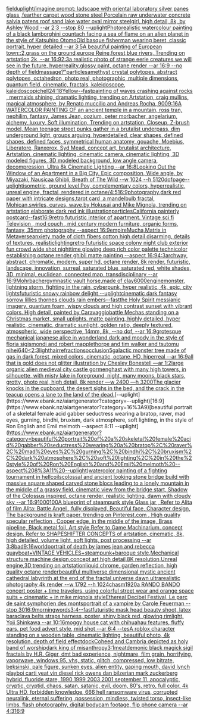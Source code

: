[field](https://www.ebank.nz/aiartgenerator?category=field)[uplight](https://www.ebank.nz/aiartgenerator?category=uplight)[/imagine prompt: ladscape with oriental laboratory silver panes glass ,fearther carpet wood stone steel Porcelain raw underwater concrete salvia patens roof sand lake water oval mirror steel](https://www.ebank.nz/aiartgenerator?category=/imagine%20prompt%3A%20ladscape%20with%20oriental%20laboratory%20silver%20panes%20glass%20%2Cfearther%20carpet%20wood%20stone%20steel%20Porcelain%20raw%20underwater%20concrete%20salvia%20patens%20roof%20sand%20lake%20water%20oval%20mirror%20steel)[girl, high detail, 8k, by Ashley Wood --ar 2:3 --stop 80 --uplight](https://www.ebank.nz/aiartgenerator?category=girl%2C%20high%20detail%2C%208k%2C%20by%20Ashley%20Wood%20--ar%202%3A3%20--stop%2080%20--uplight)[Photorealistic watercolour painting of a black lamborghini countach facing a sea of flame on an alien planet in the style of Katsuhiro Otomo](https://www.ebank.nz/aiartgenerator?category=Photorealistic%20watercolour%20painting%20of%20a%20black%20lamborghini%20countach%20facing%20a%20sea%20of%20flame%20on%20an%20alien%20planet%20in%20the%20style%20of%20Katsuhiro%20Otomo)[Old basque fisherman wearing beret, classic portrait, hyper detailed --ar 3:5](https://www.ebank.nz/aiartgenerator?category=Old%20basque%20fisherman%20wearing%20beret%2C%20classic%20portrait%2C%20hyper%20detailed%20--ar%203%3A5)[A beautiful painting of European town::2,grass on the ground,europe Reine,forest,blue rivers,,Trending on artstation,2k, --ar 16:9](https://www.ebank.nz/aiartgenerator?category=A%20beautiful%20painting%20of%20European%20town%3A%3A2%2Cgrass%20on%20the%20ground%2Ceurope%20Reine%2Cforest%2Cblue%20rivers%2C%2CTrending%20on%20artstation%2C2k%2C%20--ar%2016%3A9)[2:3](https://www.ebank.nz/aiartgenerator?category=2%3A3)[a realistic photo of strange eerie creatures we will see in the future, hyperreality,glossy paint, octane render --ar 16:9 --no depth of field](https://www.ebank.nz/aiartgenerator?category=a%20realistic%20photo%20of%20strange%20eerie%20creatures%20we%20will%20see%20in%20the%20future%2C%20hyperreality%2Cglossy%20paint%2C%20octane%20render%20--ar%2016%3A9%20--no%20depth%20of%20field)[massage?"](https://www.ebank.nz/aiartgenerator?category=massage%3F%22)[particles](https://www.ebank.nz/aiartgenerator?category=particles)[amethyst crystal polytopes, abstract polytopes, octahedron, photo real, photographic, multiple dimensions, quantum field, cinematic, fractals, kaleidoscope, kaleidoscopic](https://www.ebank.nz/aiartgenerator?category=amethyst%20crystal%20polytopes%2C%20abstract%20polytopes%2C%20octahedron%2C%20photo%20real%2C%20photographic%2C%20multiple%20dimensions%2C%20quantum%20field%2C%20cinematic%2C%20fractals%2C%20kaleidoscope%2C%20kaleidoscopic)[hell](https://www.ebank.nz/aiartgenerator?category=hell)[24:18](https://www.ebank.nz/aiartgenerator?category=24%3A18)[Yellow](https://www.ebank.nz/aiartgenerator?category=Yellow)[--fast](https://www.ebank.nz/aiartgenerator?category=--fast)[painting of waves crashing against rocks , mermaids shining, dramatic lighting, trending on Artstation, craig mullins, magical atmosphere, by Renato muccillo and Andreas Rocha, 900](https://www.ebank.nz/aiartgenerator?category=painting%20of%20waves%20crashing%20against%20rocks%20%2C%20mermaids%20shining%2C%20dramatic%20lighting%2C%20trending%20on%20Artstation%2C%20craig%20mullins%2C%20magical%20atmosphere%2C%20by%20Renato%20muccillo%20and%20Andreas%20Rocha%2C%20900)[9:16](https://www.ebank.nz/aiartgenerator?category=9%3A16)[A WATERCOLOR PAINTING OF an ancient temple in a mountain, ross tran, nephilim, fantasy, James Jean, oozium, peter morbacher, angelarium, alchemy, luxury, Soft illumination, Trending on artstation, Closeup, Z-brush model, Mean teenage street punks gather in a brutalist underpass, dim underground light, groups arguing, hyperdetailed, clear shapes, defined shapes, defined faces, symmetrical human anatomy, gouache, Moebius, Liberatore, Ranxerox, Syd Mead, concept art, brutalist architecture, Artstation, cinematic lighting, cinematic camera, cinematic lighting, 3D modeled figures, 3D modeled background, low angle camera, decompression, Ultra 8k Cinematic Lighting --ar 16:8](https://www.ebank.nz/aiartgenerator?category=A%20WATERCOLOR%20PAINTING%20OF%20an%20ancient%20temple%20in%20a%20mountain%2C%20ross%20tran%2C%20nephilim%2C%20fantasy%2C%20James%20Jean%2C%20oozium%2C%20peter%20morbacher%2C%20angelarium%2C%20alchemy%2C%20luxury%2C%20Soft%20illumination%2C%20Trending%20on%20artstation%2C%20Closeup%2C%20Z-brush%20model%2C%20Mean%20teenage%20street%20punks%20gather%20in%20a%20brutalist%20underpass%2C%20dim%20underground%20light%2C%20groups%20arguing%2C%20hyperdetailed%2C%20clear%20shapes%2C%20defined%20shapes%2C%20defined%20faces%2C%20symmetrical%20human%20anatomy%2C%20gouache%2C%20Moebius%2C%20Liberatore%2C%20Ranxerox%2C%20Syd%20Mead%2C%20concept%20art%2C%20brutalist%20architecture%2C%20Artstation%2C%20cinematic%20lighting%2C%20cinematic%20camera%2C%20cinematic%20lighting%2C%203D%20modeled%20figures%2C%203D%20modeled%20background%2C%20low%20angle%20camera%2C%20decompression%2C%20Ultra%208k%20Cinematic%20Lighting%20--ar%2016%3A8)[Looking Out the Window of an Apartment in a Big City, Epic composition, Wide angle, by Miyazaki, Nausicaa Ghibli, Breath of The Wild --w 1024 --h 5120](https://www.ebank.nz/aiartgenerator?category=Looking%20Out%20the%20Window%20of%20an%20Apartment%20in%20a%20Big%20City%2C%20Epic%20composition%2C%20Wide%20angle%2C%20by%20Miyazaki%2C%20Nausicaa%20Ghibli%2C%20Breath%20of%20The%20Wild%20--w%201024%20--h%205120)[dof](https://www.ebank.nz/aiartgenerator?category=dof)[page](https://www.ebank.nz/aiartgenerator?category=page)[--uplight](https://www.ebank.nz/aiartgenerator?category=--uplight)[isometric, ground level Pov, complementary colors, hyperrealistic, unreal engine, fractal, rendered in octane](https://www.ebank.nz/aiartgenerator?category=isometric%2C%20ground%20level%20Pov%2C%20complementary%20colors%2C%20hyperrealistic%2C%20unreal%20engine%2C%20fractal%2C%20rendered%20in%20octane)[/](https://www.ebank.nz/aiartgenerator?category=/)[4:5](https://www.ebank.nz/aiartgenerator?category=4%3A5)[16:9](https://www.ebank.nz/aiartgenerator?category=16%3A9)[photography,](https://www.ebank.nz/aiartgenerator?category=photography%2C)[dark red paper with intricate designs,tarot card ,a mandelbulb fractal, Mohican,swirles, curves, wave,by Hokusai and Mike Mignola, trending on artstation,elaborate dark red ink illustration](https://www.ebank.nz/aiartgenerator?category=dark%20red%20paper%20with%20intricate%20designs%2Ctarot%20card%20%2Ca%20mandelbulb%20fractal%2C%20Mohican%2Cswirles%2C%20curves%2C%20wave%2Cby%20Hokusai%20and%20Mike%20Mignola%2C%20trending%20on%20artstation%2Celaborate%20dark%20red%20ink%20illustration)[particles](https://www.ebank.nz/aiartgenerator?category=particles)[California painterly postcard](https://www.ebank.nz/aiartgenerator?category=California%20painterly%20postcard)[--fast](https://www.ebank.nz/aiartgenerator?category=--fast)[16:9](https://www.ebank.nz/aiartgenerator?category=16%3A9)[retro futuristic interior of apartment. Vintage sci fi Television , mod couch , mid century modern furniture, organic forms, fantasy, 35mm photography --aspect 16:9](https://www.ebank.nz/aiartgenerator?category=retro%20futuristic%20interior%20of%20apartment.%20Vintage%20sci%20fi%20Television%20%2C%20mod%20couch%20%2C%20mid%20century%20modern%20furniture%2C%20organic%20forms%2C%20fantasy%2C%2035mm%20photography%20--aspect%2016%3A9)[empire](https://www.ebank.nz/aiartgenerator?category=empire)[Mucha,](https://www.ebank.nz/aiartgenerator?category=Mucha%2C)[Matrix in Metaverse](https://www.ebank.nz/aiartgenerator?category=Matrix%20in%20Metaverse)[anxiety made of cloth fibers cotton high detail disarming, details of textures, realistic](https://www.ebank.nz/aiartgenerator?category=anxiety%20made%20of%20cloth%20fibers%20cotton%20high%20detail%20disarming%2C%20details%20of%20textures%2C%20realistic)[lighting](https://www.ebank.nz/aiartgenerator?category=lighting)[retro futuristic space colony night club exterior fun crowd wide shot nighttime glowing deep rich color palette technicolor establishing octane render ghibli matte painting --aspect 16:9](https://www.ebank.nz/aiartgenerator?category=retro%20futuristic%20space%20colony%20night%20club%20exterior%20fun%20crowd%20wide%20shot%20nighttime%20glowing%20deep%20rich%20color%20palette%20technicolor%20establishing%20octane%20render%20ghibli%20matte%20painting%20--aspect%2016%3A9)[4:3](https://www.ebank.nz/aiartgenerator?category=4%3A3)[archway, abstract, chromatic, modern, super hd, octane render, 8k render, futuristic, landscape, innovation, surreal, saturated blue, saturated red, white shades, 3D, minimal, euclidean, connected map, transdisciplinary --ar 16:9](https://www.ebank.nz/aiartgenerator?category=archway%2C%20abstract%2C%20chromatic%2C%20modern%2C%20super%20hd%2C%20octane%20render%2C%208k%20render%2C%20futuristic%2C%20landscape%2C%20innovation%2C%20surreal%2C%20saturated%20blue%2C%20saturated%20red%2C%20white%20shades%2C%203D%2C%20minimal%2C%20euclidean%2C%20connected%20map%2C%20transdisciplinary%20--ar%2016%3A9)[Mohrbacher](https://www.ebank.nz/aiartgenerator?category=Mohrbacher)[gymnastic vault horse,made of clay](https://www.ebank.nz/aiartgenerator?category=gymnastic%20vault%20horse%2Cmade%20of%20clay)[6000](https://www.ebank.nz/aiartgenerator?category=6000)[engine](https://www.ebank.nz/aiartgenerator?category=engine)[monster, lightning storm, fighting in the rain, cyberpunk, hyper realistic, 4k, epic, city lights](https://www.ebank.nz/aiartgenerator?category=monster%2C%20lightning%20storm%2C%20fighting%20in%20the%20rain%2C%20cyberpunk%2C%20hyper%20realistic%2C%204k%2C%20epic%2C%20city%20lights)[futuristic snowy rainbow delight --uplight](https://www.ebank.nz/aiartgenerator?category=futuristic%20snowy%20rainbow%20delight%20--uplight)[cinematic dark fantasy sorrow lillies thornes clouds rain embers](https://www.ebank.nz/aiartgenerator?category=cinematic%20dark%20fantasy%20sorrow%20lillies%20thornes%20clouds%20rain%20embers)[--fast](https://www.ebank.nz/aiartgenerator?category=--fast)[the Holy Spirit messianic imagery, quantum foam, wispy clouds and high contrast sunset with vibrant colors. High detail, painted by Caravaggio](https://www.ebank.nz/aiartgenerator?category=the%20Holy%20Spirit%20messianic%20imagery%2C%20quantum%20foam%2C%20wispy%20clouds%20and%20high%20contrast%20sunset%20with%20vibrant%20colors.%20High%20detail%2C%20painted%20by%20Caravaggio)[battle Mechas standing on a Christmas market, small uplights, matte painting, highly detailed, hyper realistic, cinematic, dramatic sunlight, golden ratio, deeply textured, atmospheric, wide perspective, 14mm, 8k, --no dof, --ar 16:9](https://www.ebank.nz/aiartgenerator?category=battle%20Mechas%20standing%20on%20a%20Christmas%20market%2C%20small%20uplights%2C%20matte%20painting%2C%20highly%20detailed%2C%20hyper%20realistic%2C%20cinematic%2C%20dramatic%20sunlight%2C%20golden%20ratio%2C%20deeply%20textured%2C%20atmospheric%2C%20wide%20perspective%2C%2014mm%2C%208k%2C%20--no%20dof%2C%20--ar%2016%3A9)[grotesque mechanical japanese alice in wonderland dark and moody in the style of floria sigismondi and robert mapplethorpe and tim walker and tsutomu nihei](https://www.ebank.nz/aiartgenerator?category=grotesque%20mechanical%20japanese%20alice%20in%20wonderland%20dark%20and%20moody%20in%20the%20style%20of%20floria%20sigismondi%20and%20robert%20mapplethorpe%20and%20tim%20walker%20and%20tsutomu%20nihei)[640](https://www.ebank.nz/aiartgenerator?category=640)[<2:3](https://www.ebank.nz/aiartgenerator?category=%3C2%3A3)[light](https://www.ebank.nz/aiartgenerator?category=light)[hair](https://www.ebank.nz/aiartgenerator?category=hair)[refractions](https://www.ebank.nz/aiartgenerator?category=refractions)[occlusion](https://www.ebank.nz/aiartgenerator?category=occlusion)[5](https://www.ebank.nz/aiartgenerator?category=5)[galactic monster tree made of gas in dark forest, mixed colors, cinematic, octane, HD, hiperreal --ar 16:9](https://www.ebank.nz/aiartgenerator?category=galactic%20monster%20tree%20made%20of%20gas%20in%20dark%20forest%2C%20mixed%20colors%2C%20cinematic%2C%20octane%2C%20HD%2C%20hiperreal%20--ar%2016%3A9)[all that is gold does not glitter illustration by Chesley Bonestell —ar 1:2](https://www.ebank.nz/aiartgenerator?category=all%20that%20is%20gold%20does%20not%20glitter%20illustration%20by%20Chesley%20Bonestell%20%E2%80%94ar%201%3A2)[large organic alien medieval city castle gormenghast with many high towers, in silhouette, with misty lake in foreground, night, many moons, black stars, grotty, photo real, high detail, 8k render —w 2400 —h 3200](https://www.ebank.nz/aiartgenerator?category=large%20organic%20alien%20medieval%20city%20castle%20gormenghast%20with%20many%20high%20towers%2C%20in%20silhouette%2C%20with%20misty%20lake%20in%20foreground%2C%20night%2C%20many%20moons%2C%20black%20stars%2C%20grotty%2C%20photo%20real%2C%20high%20detail%2C%208k%20render%20%E2%80%94w%202400%20%E2%80%94h%203200)[The glacier knocks in the cupboard, the desert sighs in the bed, and the crack in the teacup opens a lane to the land of the dead.](https://www.ebank.nz/aiartgenerator?category=The%20glacier%20knocks%20in%20the%20cupboard%2C%20the%20desert%20sighs%20in%20the%20bed%2C%20and%20the%20crack%20in%20the%20teacup%20opens%20a%20lane%20to%20the%20land%20of%20the%20dead.)[--uplight](https://www.ebank.nz/aiartgenerator?category=--uplight)[16:9](https://www.ebank.nz/aiartgenerator?category=16%3A9)[beautiful portrait of a skeletal female acid gabber seductress wearing a bratop, raver, mad eyes, gurning, bindhi, bruxism, dark atmosphere, soft lighting, in the style of Ron English and Emil melmoth --aspect 8:11 --uplight](https://www.ebank.nz/aiartgenerator?category=beautiful%20portrait%20of%20a%20skeletal%20female%20acid%20gabber%20seductress%20wearing%20a%20bratop%2C%20raver%2C%20mad%20eyes%2C%20gurning%2C%20bindhi%2C%20bruxism%2C%20dark%20atmosphere%2C%20soft%20lighting%2C%20in%20the%20style%20of%20Ron%20English%20and%20Emil%20melmoth%20--aspect%208%3A11%20--uplight)[watercolor painting of a fighting tournament in hell](https://www.ebank.nz/aiartgenerator?category=watercolor%20painting%20of%20a%20fighting%20tournament%20in%20hell)[coils](https://www.ebank.nz/aiartgenerator?category=coils)[colossal and ancient looking stone bridge build with massive square shaped carved stone blocs leading to a lonely mountain in the middle of a grassy field, cinematic view from the bridge start, Shadow of the Colossus inspired, octane render, realistic lighting, dawn with cloudy sky --ar 16:9](https://www.ebank.nz/aiartgenerator?category=colossal%20and%20ancient%20looking%20stone%20bridge%20build%20with%20massive%20square%20shaped%20carved%20stone%20blocs%20leading%20to%20a%20lonely%20mountain%20in%20the%20middle%20of%20a%20grassy%20field%2C%20cinematic%20view%20from%20the%20bridge%20start%2C%20Shadow%20of%20the%20Colossus%20inspired%2C%20octane%20render%2C%20realistic%20lighting%2C%20dawn%20with%20cloudy%20sky%20--ar%2016%3A9)[1000100](https://www.ebank.nz/aiartgenerator?category=1000100)[A blueprint of steampunk style Glass jar , Refer to  Alita of film Alita: Battle Angel , fully displayed, Beautiful face,  Character design, The background is kraft paper,  trending on Pinterest.com  , High quality specular reflection ,  Copper  edge, in the middle of the image, Brass pipeline,  Black metal foil,  Art style Refer to Game Machinarium.  concept design, Refer to SHAPESHIFTER CONCEPTS  of artstation, cinematic,  8k, high detailed,  volume light,  soft lights,  post processing    --ar 3:8](https://www.ebank.nz/aiartgenerator?category=A%20blueprint%20of%20steampunk%20style%20Glass%20jar%20%2C%20Refer%20to%20%20Alita%20of%20film%20Alita%3A%20Battle%20Angel%20%2C%20fully%20displayed%2C%20Beautiful%20face%2C%20%20Character%20design%2C%20The%20background%20is%20kraft%20paper%2C%20%20trending%20on%20Pinterest.com%20%20%2C%20High%20quality%20specular%20reflection%20%2C%20%20Copper%20%20edge%2C%20in%20the%20middle%20of%20the%20image%2C%20Brass%20pipeline%2C%20%20Black%20metal%20foil%2C%20%20Art%20style%20Refer%20to%20Game%20Machinarium.%20%20concept%20design%2C%20Refer%20to%20SHAPESHIFTER%20CONCEPTS%20%20of%20artstation%2C%20cinematic%2C%20%208k%2C%20high%20detailed%2C%20%20volume%20light%2C%20%20soft%20lights%2C%20%20post%20processing%20%20%20%20--ar%203%3A8)[bad](https://www.ebank.nz/aiartgenerator?category=bad)[9:16](https://www.ebank.nz/aiartgenerator?category=9%3A16)[world](https://www.ebank.nz/aiartgenerator?category=world)[portrait of death by james jean and rebecca guay](https://www.ebank.nz/aiartgenerator?category=portrait%20of%20death%20by%20james%20jean%20and%20rebecca%20guay)[boat+VINTAGE VEHICLES+steampunk+baroque style,Mechanical structure,machine design,concept art,high detail,8K resolution,Unreal engine,3D,trending on artstation](https://www.ebank.nz/aiartgenerator?category=boat%2BVINTAGE%20VEHICLES%2Bsteampunk%2Bbaroque%20style%2CMechanical%20structure%2Cmachine%20design%2Cconcept%20art%2Chigh%20detail%2C8K%20resolution%2CUnreal%20engine%2C3D%2Ctrending%20on%20artstation)[liquid chrome, garden reflection, high quality octane render](https://www.ebank.nz/aiartgenerator?category=liquid%20chrome%2C%20garden%20reflection%2C%20high%20quality%20octane%20render)[beautiful multiverse dimensional mystic ancient cathedral labyrinth at the end of the fractal universe dawn  ultrarealistic photography 4k render  --w 1792 --h 1024](https://www.ebank.nz/aiartgenerator?category=beautiful%20multiverse%20dimensional%20mystic%20ancient%20cathedral%20labyrinth%20at%20the%20end%20of%20the%20fractal%20universe%20dawn%20%20ultrarealistic%20photography%204k%20render%20%20--w%201792%20--h%201024)[chasm](https://www.ebank.nz/aiartgenerator?category=chasm)[1920](https://www.ebank.nz/aiartgenerator?category=1920)[a RANDO BANDO concert poster + time travelers, using colorful street wear and orange space suits + cinematic + in mike mignola style](https://www.ebank.nz/aiartgenerator?category=a%20RANDO%20BANDO%20concert%20poster%20%2B%20time%20travelers%2C%20using%20colorful%20street%20wear%20and%20orange%20space%20suits%20%2B%20cinematic%20%2B%20in%20mike%20mignola%20style)[Ethereal Decibel Festival, Le parc de saint symphorien des monts](https://www.ebank.nz/aiartgenerator?category=Ethereal%20Decibel%20Festival%2C%20Le%20parc%20de%20saint%20symphorien%20des%20monts)[portrait of a vampire by Carole Feuerman --stop 30](https://www.ebank.nz/aiartgenerator?category=portrait%20of%20a%20vampire%20by%20Carole%20Feuerman%20--stop%2030)[16:9](https://www.ebank.nz/aiartgenerator?category=16%3A9)[morning](https://www.ebank.nz/aiartgenerator?category=morning)[words](https://www.ebank.nz/aiartgenerator?category=words)[3:4](https://www.ebank.nz/aiartgenerator?category=3%3A4)[--fast](https://www.ebank.nz/aiartgenerator?category=--fast)[futuristic mask head beauty shoot, latex baraclava belts straps harness, poster, shiny black red, glowing rimlight, Yoji Shinkawa --ar 10:16](https://www.ebank.nz/aiartgenerator?category=futuristic%20mask%20head%20beauty%20shoot%2C%20latex%20baraclava%20belts%20straps%20harness%2C%20poster%2C%20shiny%20black%20red%2C%20glowing%20rimlight%2C%20Yoji%20Shinkawa%20--ar%2010%3A16)[moggy house cat with chihuahau features, fluffy ears, pet food advert style, mid shot --ar 6:4 --tes](https://www.ebank.nz/aiartgenerator?category=moggy%20house%20cat%20with%20chihuahau%20features%2C%20fluffy%20ears%2C%20pet%20food%20advert%20style%2C%20mid%20shot%20--ar%206%3A4%20--tes)[A roblox character standing on a wooden table, cinematic lighting, beautiful photo, 4k resolution, depth of field effect](https://www.ebank.nz/aiartgenerator?category=A%20roblox%20character%20standing%20on%20a%20wooden%20table%2C%20cinematic%20lighting%2C%20beautiful%20photo%2C%204k%20resolution%2C%20depth%20of%20field%20effect)[dock](https://www.ebank.nz/aiartgenerator?category=dock)[Coheed and Cambria depicted as holy band of worship](https://www.ebank.nz/aiartgenerator?category=Coheed%20and%20Cambria%20depicted%20as%20holy%20band%20of%20worship)[dark king of misanthropy](https://www.ebank.nz/aiartgenerator?category=dark%20king%20of%20misanthropy)[3:1](https://www.ebank.nz/aiartgenerator?category=3%3A1)[meat](https://www.ebank.nz/aiartgenerator?category=meat)[demonic black magick sigil fractals by H.R. Giger, dmt bad experience, nightmare, film grain, horrifying, vaporwave, windows 95, vhs, static, glitch, compressed, low bitrate, beksinski, pale figure, sunken eyes, alien entity, gaping mouth, david lynch playboi carti yeat vin diesel rick owens dan bilzerian mark zuckerberg hybrid, fluoride stare, 1990 1999 2003 2001 september 11, apocalyptic, cryptic, cryptid, chaos, satan, satanic, evil, doom, 80's, retro, full color, 4k Ultra HD, forbidden knowledge, 666 hell ransomware virus, corrupted neuralink, eternal suffering, possession, mindless, twisted torso, insect-like limbs, flash photography, digital bodycam footage, flip phone camera --ar 4:3](https://www.ebank.nz/aiartgenerator?category=demonic%20black%20magick%20sigil%20fractals%20by%20H.R.%20Giger%2C%20dmt%20bad%20experience%2C%20nightmare%2C%20film%20grain%2C%20horrifying%2C%20vaporwave%2C%20windows%2095%2C%20vhs%2C%20static%2C%20glitch%2C%20compressed%2C%20low%20bitrate%2C%20beksinski%2C%20pale%20figure%2C%20sunken%20eyes%2C%20alien%20entity%2C%20gaping%20mouth%2C%20david%20lynch%20playboi%20carti%20yeat%20vin%20diesel%20rick%20owens%20dan%20bilzerian%20mark%20zuckerberg%20hybrid%2C%20fluoride%20stare%2C%201990%201999%202003%202001%20september%2011%2C%20apocalyptic%2C%20cryptic%2C%20cryptid%2C%20chaos%2C%20satan%2C%20satanic%2C%20evil%2C%20doom%2C%2080%27s%2C%20retro%2C%20full%20color%2C%204k%20Ultra%20HD%2C%20forbidden%20knowledge%2C%20666%20hell%20ransomware%20virus%2C%20corrupted%20neuralink%2C%20eternal%20suffering%2C%20possession%2C%20mindless%2C%20twisted%20torso%2C%20insect-like%20limbs%2C%20flash%20photography%2C%20digital%20bodycam%20footage%2C%20flip%20phone%20camera%20--ar%204%3A3)[16:9](https://www.ebank.nz/aiartgenerator?category=16%3A9)[](https://www.ebank.nz/aiartgenerator?category=)